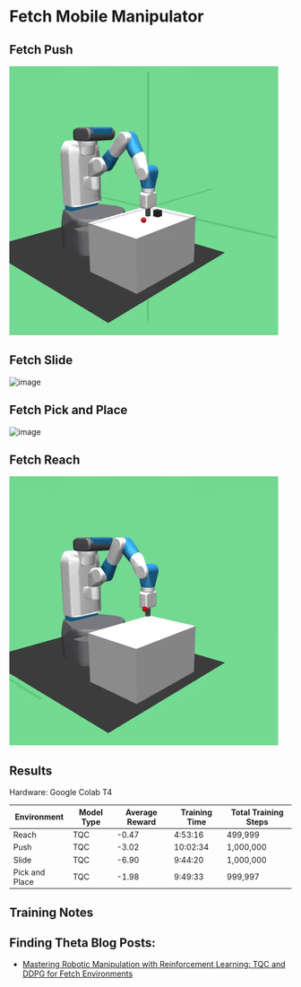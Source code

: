 # Fetch Mobile Manipulator

## Fetch Push

![image](./Images/tqc_fetch_push_dense.gif)

## Fetch Slide

![image](./Images/tqc_fetch_slide_dense.gif)

## Fetch Pick and Place

![image](./Images/tqc_fetch_pick_and_place_dense.gif)

## Fetch Reach

![image](./Images/tqc_fetch_reach_dense.gif)

## Results

Hardware: Google Colab T4

| Environment    | Model Type | Average Reward | Training Time | Total Training Steps |
|----------------|------------|----------------|---------------|----------------------|
| Reach          | TQC        | -0.47          | 4:53:16       | 499,999              |
| Push           | TQC        | -3.02          | 10:02:34      | 1,000,000            |
| Slide          | TQC        | -6.90          | 9:44:20       | 1,000,000            |
| Pick and Place | TQC        | -1.98          | 9:49:33       | 999,997              |

## Training Notes

## Finding Theta Blog Posts: 
- [Mastering Robotic Manipulation with Reinforcement Learning: TQC and DDPG for Fetch Environments](https://www.findingtheta.com/blog/mastering-robotic-manipulation-with-reinforcement-learning-tqc-and-ddpg-for-fetch-environments)


